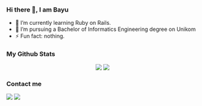 ### Hi there 👋, I am Bayu

- 🌱 I’m currently learning Ruby on Rails.
- 💼 I’m pursuing a Bachelor of Informatics Engineering degree on Unikom 
- ⚡ Fun fact: nothing. 

### My Github Stats
<p align = "center">
  <img src = "https://github-readme-stats.vercel.app/api?username=BayuRifkiAlghifari&include_all_commits=true&count_private=true&show_icons=true&hide_border=false&title_color=fff&icon_color=F7CE3E&text_color=9f9f9f&line_height=24&bg_color=0A1612&layout=compact">
  <img src = "https://github-readme-stats.vercel.app/api/top-langs/?username=BayuRifkiAlghifari&layout=compact&langs_count=8&title_color=fff&text_color=9f9f9f&bg_color=0A1612&custom_title=Top Langs">
</p>

### Contact me

<a href="mailto:bayurifkialgh@gmail.com"><img src="https://img.shields.io/badge/-Gmail-red?style=flat&logo=Gmail&logoColor=white"/></a>
<a href="https://t.me/BayuRifkiAlghifari"><img src="https://img.shields.io/badge/-Telegram-0077B5?style=flat&logo=Telegram&logoColor=white"/></a>

